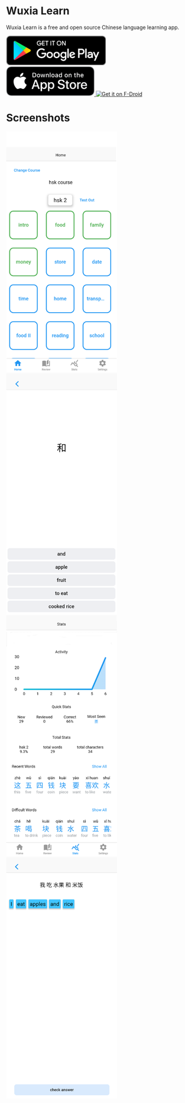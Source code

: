 # Wuxia Learn

Wuxia Learn is a free and open source Chinese language learning app.

<p float="left">

<a href="https://play.google.com/store/apps/details?id=com.wuxialearn.wuxialearn">
  <img src="https://github.com/wuxialearn/assets/blob/main/google-play-badge.png?raw=true" alt="Get it on Google Play" height="80">
</a>

<a href="https://apps.apple.com/om/app/wuxia-learn-learn-chinese/id6478085787">
  <img src="https://raw.githubusercontent.com/wuxialearn/assets/main/appstore-badge.png" alt="Get it on the App Store" height="80">
</a>

<a href="https://f-droid.org/packages/com.wuxialearn.wuxialearn/">
  <img src="https://fdroid.gitlab.io/artwork/badge/get-it-on.png" alt="Get it on F-Droid" height="80">
</a>

</p>


# Screenshots


<p float="left">
      
<img src="https://github.com/wuxialearn/assets/blob/main/home%20screen.png?raw=true" alt='home screen' width="300">

<img src="https://github.com/wuxialearn/assets/blob/main/basic%20game%20screen.png?raw=true" alt='game screen' width="300">

<img src="https://github.com/wuxialearn/assets/blob/main/stats%20screen.png?raw=true" alt='stats screen' width="300">

<img src="https://github.com/wuxialearn/assets/blob/main/sentence%20game%20screen.png?raw=true" alt='sentence game screen' width="300">

</p>
      
      
